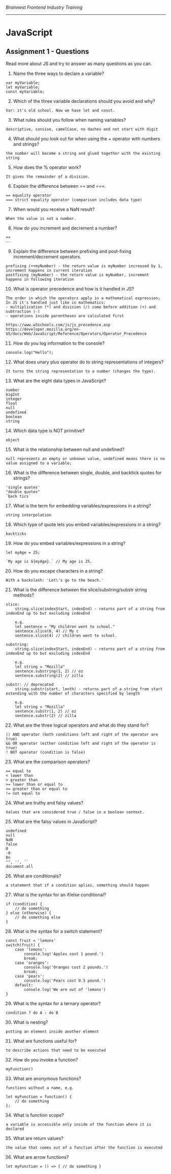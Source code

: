 _Brainnest Frontend Industry Training_

---

# JavaScript

## Assignment 1 - Questions

Read more about JS and try to answer as many questions as you can.

1. Name the three ways to declare a variable?
```
var myVariable;
let myVariable;
const myVariable;
```
2. Which of the three variable declarations should you avoid and why?
```
Var: it's old school. Now we have let and const.
```
3. What rules should you follow when naming variables?
```
descriptive, consise, camelCase, no dashes and not start with digit
```
4. What should you look out for when using the + operator with numbers and
strings?
```
the number will become a string and glued together with the existing string
```
5. How does the % operator work?
```
It gives the remainder of a division.
```
6. Explain the difference between == and ===.
```
== equality operator
=== strict equality operator (comparison includes data type)
```
7. When would you receive a NaN result?
```
When the value is not a number.
```
8. How do you increment and decrement a number?
```
++
--
```
9. Explain the difference between prefixing and post-fixing increment/decrement
operators.
```
prefixing (++myNumber) - the return value is myNumber increased by 1, increment happens in current iteration
postfixing (myNumber) - the return value is myNumber, increment happens in following iteration
```
10. What is operator precedence and how is it handled in JS?
```
The order in which the operators apply in a mathematical expression; In JS it's handled just like in mathematics:
- multiplication (*) and division (/) come before addition (+) and subtraction (-)
- operations inside parentheses are calculated first

https://www.w3schools.com/js/js_precedence.asp
https://developer.mozilla.org/en-US/docs/Web/JavaScript/Reference/Operators/Operator_Precedence
```
11. How do you log information to the console?
```
console.log("Hello");
```
12. What does unary plus operator do to string representations of integers?
```
It turns the string representation to a number (changes the type).
```
13. What are the eight data types in JavaScript?
```
number
bigInt
integer
float
null
undefined
boolean
string
```
14. Which data type is NOT primitive?
```
object
```
15. What is the relationship between null and undefined?
```
null represents an empty or unknown value, undefined means there is no value assigned to a variable;
```
16. What is the difference between single, double, and backtick quotes for strings? 
```
'single quotes'
"double quotes"
`back tics`
```
17. What is the term for embedding variables/expressions in a string?
```
string interpolation
```
18. Which type of quote lets you embed variables/expressions in a string?
```
backticks
```
19. How do you embed variables/expressions in a string?
```
let myAge = 25;

`My age is ${myAge}.` // My age is 25.
```
20. How do you escape characters in a string?
```
With a backslash: 'Let\'s go to the beach.'
```
21. What is the difference between the slice/substring/substr string methods?
```
slice: 
    string.slice(indexStart, indexEnd) - returns part of a string from indexEnd up to but excluding indexEnd

    e.g. 
    let sentence = "My children went to school."
    sentence.slice(0, 4) // My c
    sentence.slice(4) // children went to school.

substring:
    string.slice(indexStart, indexEnd) - returns part of a string from indexEnd up to but excluding indexEnd

    e.g. 
    let string = "Mozilla"
    sentence.substring(1, 2) // oz
    sentence.substring(2) // zilla

substr: // deprecated
    string.substr(start, lenth) - returns part of a string from start extending with the number of characters specified by length

    e.g. 
    let string = "Mozilla"
    sentence.substr(1, 2) // oz
    sentence.substr(2) // zilla
```
22. What are the three logical operators and what do they stand for?
```
|| AND operator (both conditions left and right of the operator are true)
&& OR operator (either condition left and right of the operator is true)
! NOT operator (condition is false)
```
23. What are the comparison operators?
```
== equal to
< lower than
> greater than
>= lower than or equal to
<= greater than or equal to
!= not equal to
```
24. What are truthy and falsy values?
```
Values that are considered true / false in a boolean context.
```
25. What are the falsy values in JavaScript?
```
undefined
null
NaN
false
0
-0
0n
"", '', ``
document.all
```
26. What are conditionals?
```
a statement that if a condition aplies, something should happen
```
27. What is the syntax for an if/else conditional?
```
if (condition) {
    // do something
} else (otherwise) {
    // do something else
}
```
28. What is the syntax for a switch statement?
```
const fruit = 'lemons'
switch(fruit) {
    case 'lemons':
        console.log('Apples cost 1 pound.')
        break;
    case 'oranges':
        console.log('Oranges cost 2 pounds.')
        break;
    case 'pears':
        console.log('Pears cost 0.5 pound.')
    default:
        console.log('We are out of 'lemons')
}
```
29. What is the syntax for a ternary operator?
```
condition ? do A : do B
```
30. What is nesting?
```
putting an element inside another element
```
31. What are functions useful for?
```
to describe actions that need to be executed
```
32. How do you invoke a function?
```
myFunction()
```
33. What are anonymous functions?
```
functions without a name, e.g.

let myFunction = function() {
    // do something
};
```
34. What is function scope?
```
a variable is accessible only inside of the function where it is declared
```
35. What are return values?
```
the value that comes out of a function after the function is executed
```
36. What are arrow functions?
```
let myFunction = () => { // do something }
```

